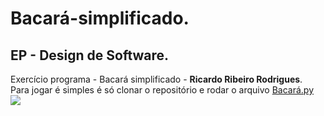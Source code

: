 # Bacará-simplificado.
## EP - Design de Software.
Exercício programa - Bacará simplificado - __Ricardo Ribeiro Rodrigues__.  
Para jogar é simples é só clonar o repositório e rodar o arquivo [Bacará.py](https://github.com/RicardoRibeiroRodrigues/Bacara-simplificado/blob/main/Bacar%C3%A1.py)  
<img src = "https://upload.wikimedia.org/wikipedia/commons/7/79/Baccara_Palette.jpg">

